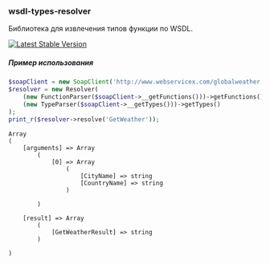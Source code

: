 ### wsdl-types-resolver
Библиотека для извлечения типов функции по WSDL.

[![Latest Stable Version](https://img.shields.io/packagist/v/itmh/wsdl-types-resolver.svg?style=flat-square)](https://packagist.org/packages/itmh/wsdl-types-resolver)

##### Пример использования
```php
$soapClient = new SoapClient('http://www.webservicex.com/globalweather.asmx?WSDL');
$resolver = new Resolver(
    (new FunctionParser($soapClient->__getFunctions()))->getFunctions(),
    (new TypeParser($soapClient->__getTypes()))->getTypes()
);
print_r($resolver->resolve('GetWeather'));
```

```
Array
(
    [arguments] => Array
        (
            [0] => Array
                (
                    [CityName] => string
                    [CountryName] => string
                )

        )

    [result] => Array
        (
            [GetWeatherResult] => string
        )

)
```
